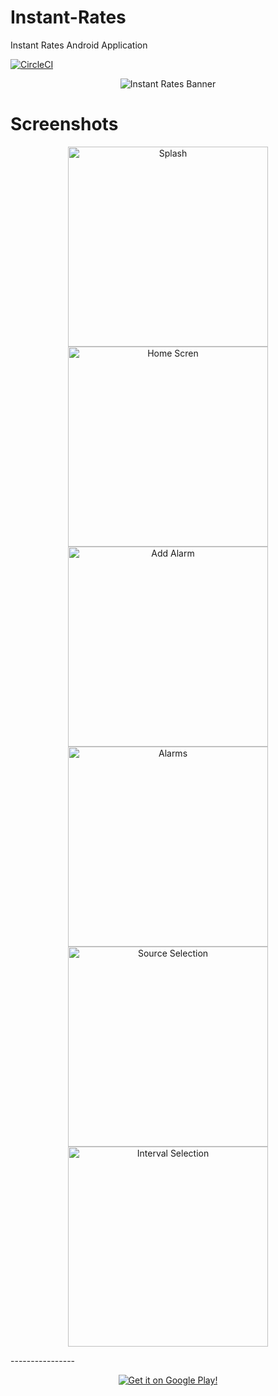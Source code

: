 # Instant-Rates
Instant Rates Android Application

[![CircleCI](https://circleci.com/gh/erdemolkun/instant-rates/tree/develop.svg?style=svg&circle-token=d5a3f1af3682243f009a38be72ef8ff94a51a946)](https://circleci.com/gh/erdemolkun/instant-rates/tree/develop)

<p align="center">
    <img src="playstore/banner_1024_500.jpg" alt="Instant Rates Banner"/>
</p>

# Screenshots


<p align="center">
    <img width=320px src="playstore/screens/en/splash.png" alt="Splash"/>
    <img width=320px src="playstore/screens/en/landing_page.png" alt="Home Scren"/>
    <img width=320px src="playstore/screens/en/alarm.png" alt="Add Alarm"/>
    <img width=320px src="playstore/screens/en/alarms.png" alt="Alarms"/>
    <img width=320px src="playstore/screens/en/source_selection.png" alt="Source Selection"/>
    <img width=320px src="playstore/screens/en/interval_selection.png" alt="Interval Selection"/>
</p>
----------------

<p align="center">
    <a href="https://play.google.com/store/apps/details?id=dynoapps.exchange_rates">
        <img src="https://play.google.com/intl/en_us/badges/images/generic/en_badge_web_generic.png" alt="Get it on Google Play!"/>
    </a>
</p>
